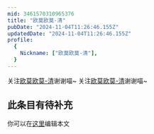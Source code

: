 ```yaml
---
mid: 3461570310965376
title: "欧莫欧莫-清"
pubDate: "2024-11-04T11:26:46.155Z"
updatedDate: "2024-11-04T11:26:46.155Z"
profile:
  {
    Nickname: ["欧莫欧莫-清"],
  }
---
```


关注[欧莫欧莫-清](https://space.bilibili.com/3461570310965376)谢谢喵~ 关注[欧莫欧莫-清](https://space.bilibili.com/3461570310965376)谢谢喵~

## 此条目有待补充
你可以在[这里](https://github.com/Yuhanawa/VTuber.ICU/edit/master/src/content/v/欧莫欧莫-清/index.md)编辑本文

